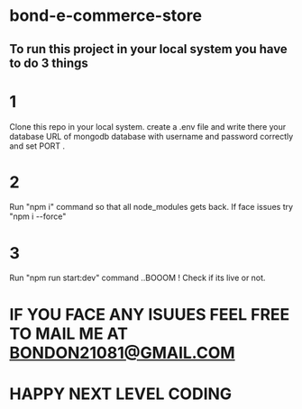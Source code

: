 # bond-e-commerce-store

## To run this project in your local system you have to do 3 things

# 1
Clone this repo in your local system.
create a .env file and write there your database URL of mongodb database with username and password correctly and set PORT .


# 2

Run "npm i" command so that all node_modules gets back.
If face issues try "npm i --force" 


# 3

Run "npm run start:dev" command ..BOOOM ! Check if its live or not.


# IF YOU FACE ANY ISUUES FEEL FREE TO MAIL ME AT BONDON21081@GMAIL.COM
# HAPPY NEXT LEVEL CODING 
